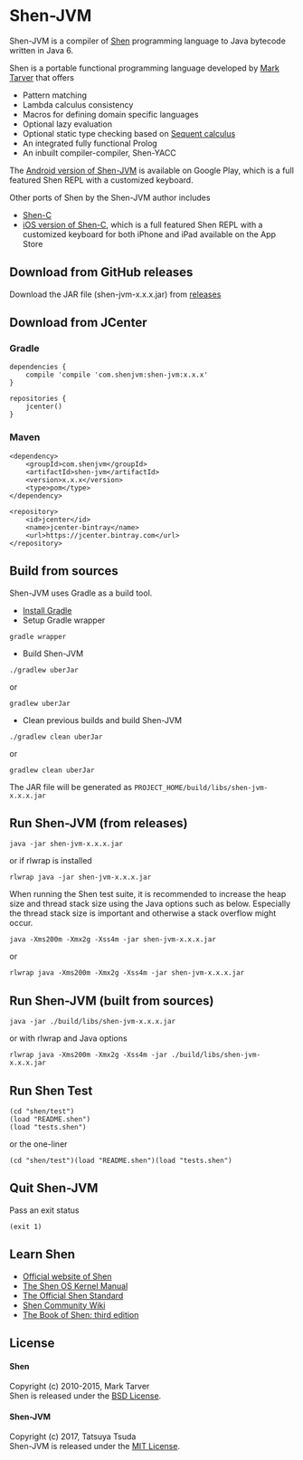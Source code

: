 # Shen-JVM

Shen-JVM is a compiler of [Shen](http://shenlanguage.org/) programming language to Java bytecode written in Java 6.

Shen is a portable functional programming language developed by [Mark Tarver](http://marktarver.com/) that offers
* Pattern matching
* Lambda calculus consistency
* Macros for defining domain specific languages
* Optional lazy evaluation
* Optional static type checking based on [Sequent calculus](https://en.wikipedia.org/wiki/Sequent_calculus)
* An integrated fully functional Prolog
* An inbuilt compiler-compiler, Shen-YACC

The [Android version of Shen-JVM](https://chatolab.wordpress.com/2017/12/26/shen-programming-language-for-android/) is available on Google Play, which is a full featured Shen REPL with a customized keyboard.

Other ports of Shen by the Shen-JVM author includes
* [Shen-C](https://github.com/otabat/shen-c)
* [iOS version of Shen-C](https://chatolab.wordpress.com/2017/07/10/shen-programming-language-for-ios/), which is a full featured Shen REPL with a customized keyboard for both iPhone and iPad available on the App Store

## Download from GitHub releases
Download the JAR file (shen-jvm-x.x.x.jar) from [releases](https://github.com/otabat/shen-jvm/releases)

## Download from JCenter
### Gradle
```
dependencies {
    compile 'compile 'com.shenjvm:shen-jvm:x.x.x'
}

repositories {
    jcenter()
}
```

### Maven
```
<dependency>
    <groupId>com.shenjvm</groupId>
    <artifactId>shen-jvm</artifactId>
    <version>x.x.x</version>
    <type>pom</type>
</dependency>
```
```
<repository>
    <id>jcenter</id>
    <name>jcenter-bintray</name>
    <url>https://jcenter.bintray.com</url>
</repository>
```

## Build from sources
Shen-JVM uses Gradle as a build tool.
* [Install Gradle](https://gradle.org/install/)
* Setup Gradle wrapper
```
gradle wrapper
```
* Build Shen-JVM
```
./gradlew uberJar
```
or
```
gradlew uberJar
```

* Clean previous builds and build Shen-JVM
```
./gradlew clean uberJar
```
or
```
gradlew clean uberJar
```

The JAR file will be generated as `PROJECT_HOME/build/libs/shen-jvm-x.x.x.jar`

## Run Shen-JVM (from releases)
```
java -jar shen-jvm-x.x.x.jar
```
or if rlwrap is installed
```
rlwrap java -jar shen-jvm-x.x.x.jar
```
When running the Shen test suite, it is recommended to increase the heap size and thread stack size using the Java options such as below.
Especially the thread stack size is important and otherwise a stack overflow might occur.
```
java -Xms200m -Xmx2g -Xss4m -jar shen-jvm-x.x.x.jar
```
or
```
rlwrap java -Xms200m -Xmx2g -Xss4m -jar shen-jvm-x.x.x.jar
```

## Run Shen-JVM (built from sources)
```
java -jar ./build/libs/shen-jvm-x.x.x.jar
```
or with rlwrap and Java options
```
rlwrap java -Xms200m -Xmx2g -Xss4m -jar ./build/libs/shen-jvm-x.x.x.jar
```

## Run Shen Test
```shen
(cd "shen/test")
(load "README.shen")
(load "tests.shen")
```
or the one-liner
```shen
(cd "shen/test")(load "README.shen")(load "tests.shen")
```

## Quit Shen-JVM
Pass an exit status
```shen
(exit 1)
```

## Learn Shen
* [Official website of Shen](http://shenlanguage.org/)
* [The Shen OS Kernel Manual](http://shenlanguage.org/learn-shen/index.html)
* [The Official Shen Standard](http://www.shenlanguage.org/learn-shen/shendoc.htm)
* [Shen Community Wiki](https://github.com/Shen-Language/wiki/wiki)
* [The Book of Shen: third edition](https://www.amazon.co.uk/Book-Shen-Third-Mark-Tarver/dp/1784562130)

## License
#### Shen
Copyright (c) 2010-2015, Mark Tarver  
Shen is released under the [BSD License](https://github.com/otabat/shen-jvm/blob/master/shen/src/shen/license.txt).

#### Shen-JVM
Copyright (c) 2017, Tatsuya Tsuda  
Shen-JVM is released under the [MIT License](http://www.opensource.org/licenses/MIT).
